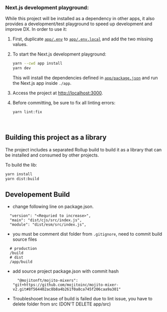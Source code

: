 
  
### Next.js development playground:

While this project will be installed as a dependency in other apps, it also provides a development/test playground to speed up development and improve DX. In order to use it:

1. First, duplicate [`app/.env`](https://github.com/mojitoinc/mojito-mixers/blob/main/app/.env) to [`app/.env.local`](https://github.com/mojitoinc/mojito-mixers/blob/main/app/.env.local) and add the two missing values.

2. To start the Next.js development playground:

    ```bash
    yarn --cwd app install
    yarn dev
    ```

    This will install the dependencies defined in [`app/package.json`](https://github.com/mojitoinc/mojito-mixers/blob/main/app/package.json) and run the Next.js app inside `./app`.
    
3. Access the project at [http://localhost:3000](http://localhost:3000).

4.  Before committing, be sure to fix all linting errors:

    ```bash
    yarn lint:fix
    ```

<br />

## Building this project as a library

The project includes a separated Rollup build to build it as a library that can be installed and consumed by other projects.

To build the lib:

```bash
yarn install
yarn dist:build
```

## Developement Build

- change following line on package.json.
```
  "version": "<Requried to increase>",
  "main": "dist/cjs/src/index.js",
  "module": "dist/esm/src/index.js",
```
- you must be comment dist folder from ```.gitignore```, need to commit build source files
```
  # production
  /build
  # dist
  /app/build
```
- add source project package.json with commit hash
  ```
    "@mojitonft/mojito-mixers": "git+https://github.com/mojitoinc/mojito-mixer-v2.git#8f564402ac8b8a4b261f0a8ca745f206caa9a301"

  ```

- Troubleshooet
    Incase of build is failed due to lint issue, you have to delete folder from src (DON'T DELETE app/src)
  <br />